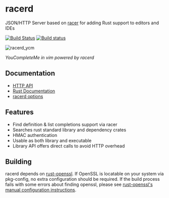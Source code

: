 racerd
======

JSON/HTTP Server based on [racer][] for adding Rust support to editors and IDEs

[![Build Status](https://travis-ci.org/jwilm/racerd.svg?branch=master)](https://travis-ci.org/jwilm/racerd)
[![Build status](https://ci.appveyor.com/api/projects/status/ysdf6dlxv73am0s5/branch/master?svg=true)](https://ci.appveyor.com/project/jwilm/racerd/branch/master)

![racerd_ycm](https://cloud.githubusercontent.com/assets/4285147/11676180/e924255e-9de4-11e5-9b32-5eda431f79a3.gif)

_YouCompleteMe in vim powered by racerd_


## Documentation

- [HTTP API](docs/API.md)
- [Rust Documentation](http://jwilm.github.io/racerd/libracerd/)
- [racerd options](https://github.com/jwilm/racerd/blob/master/src/bin/racerd.rs#L14)


## Features

- Find definition & list completions support via racer
- Searches rust standard library and dependency crates
- HMAC authentication
- Usable as both library and executable
- Library API offers direct calls to avoid HTTP overhead


## Building

racerd depends on [rust-openssl][]. If OpenSSL is locatable on your system via
pkg-config, no extra configuration should be required. If the build process
fails with some errors about finding openssl, please see
[rust-openssl's manual configuration instructions][].


[rust-openssl]: https://github.com/sfackler/rust-openssl
[rust-openssl's manual configuration instructions]: https://github.com/sfackler/rust-openssl#manual-configuration
[YouCompleteMe]: https://github.com/Valloric/YouCompleteMe
[racer]: https://github.com/phildawes/racer
[API.md]: docs/API.md
